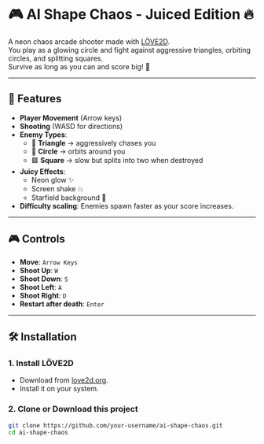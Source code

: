 # 🎮 AI Shape Chaos - Juiced Edition 🔥

A neon chaos arcade shooter made with [LÖVE2D](https://love2d.org/).  
You play as a glowing circle and fight against aggressive triangles, orbiting circles, and splitting squares.  
Survive as long as you can and score big! 🌌

---

## 🚀 Features
- **Player Movement** (Arrow keys)
- **Shooting** (WASD for directions)
- **Enemy Types**:
  - 🔺 **Triangle** → aggressively chases you
  - 🔵 **Circle** → orbits around you
  - 🟩 **Square** → slow but splits into two when destroyed
- **Juicy Effects**:
  - Neon glow ✨
  - Screen shake 💥
  - Starfield background 🌠
- **Difficulty scaling**: Enemies spawn faster as your score increases.

---

## 🎮 Controls
- **Move**: `Arrow Keys`
- **Shoot Up**: `W`
- **Shoot Down**: `S`
- **Shoot Left**: `A`
- **Shoot Right**: `D`
- **Restart after death**: `Enter`

---

## 🛠 Installation

### 1. Install LÖVE2D
- Download from [love2d.org](https://love2d.org/).
- Install it on your system.

### 2. Clone or Download this project
```bash
git clone https://github.com/your-username/ai-shape-chaos.git
cd ai-shape-chaos

